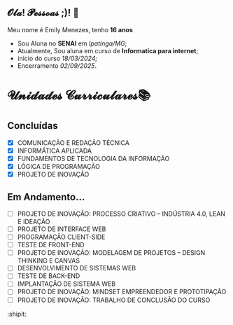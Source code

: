 ## 𝓞𝓵𝓪! 𝓟𝓮𝓼𝓼𝓸𝓪𝓼 ;)! 🌸
Meu nome é Emily Menezes, tenho **16 anos**

- Sou Aluna no **SENAI** em *Ipatinga/MG*;
 - Atualmente, Sou aluna em curso de **Informatica para internet**;
 - inicio do curso *18/03/2024;*
- Encerramento *02/09/2025*.

# 𝓤𝓷𝓲𝓭𝓪𝓭𝓮𝓼 𝓒𝓾𝓻𝓻𝓲𝓬𝓾𝓵𝓪𝓻𝓮𝓼📚
 ## Concluídas
- [x] COMUNICAÇÃO E REDAÇÃO TÉCNICA
- [x] INFORMÁTICA APLICADA
- [x] FUNDAMENTOS DE TECNOLOGIA DA INFORMAÇÃO
- [x] LÓGICA DE PROGRAMAÇÃO
- [x] PROJETO DE INOVAÇÃO

 ## Em Andamento...
- [ ] PROJETO DE INOVAÇÃO: PROCESSO CRIATIVO – INDÚSTRIA 4.0, LEAN E IDEAÇÃO
- [ ] PROJETO DE INTERFACE WEB
- [ ] PROGRAMAÇÃO CLIENT-SIDE
- [ ] TESTE DE FRONT-END
- [ ] PROJETO DE INOVAÇÃO: MODELAGEM DE PROJETOS – DESIGN THINKING E CANVAS
- [ ] DESENVOLVIMENTO DE SISTEMAS WEB
- [ ] TESTE DE BACK-END
- [ ] IMPLANTAÇÃO DE SISTEMA WEB
- [ ] PROJETO DE INOVAÇÃO: MINDSET EMPREENDEDOR E PROTOTIPAÇÃO
- [ ] PROJETO DE INOVAÇÃO: TRABALHO DE CONCLUSÃO DO CURSO

:shipit:
